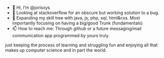 - 👋 Hi, I’m @jorisxys
- 👀 Looking at stackoverflow for an obscure but working solution to a bug.
- 🌱 Expanding my skill tree with java, js, php, sql, html&css. Most importantly focusing on having a big/good Trunk (fundamentals) 
- 📫 How to reach me: Through github or a future messaging/mail communication app programmed by yours truly.

just keeping the process of learning and struggling fun and enjoying all that makes up computer science and in part the world. 

<!---
jorisxys/jorisxys is a ✨ special ✨ repository because its `README.md` (this file) appears on your GitHub profile.
You can click the Preview link to take a look at your changes.
--->
